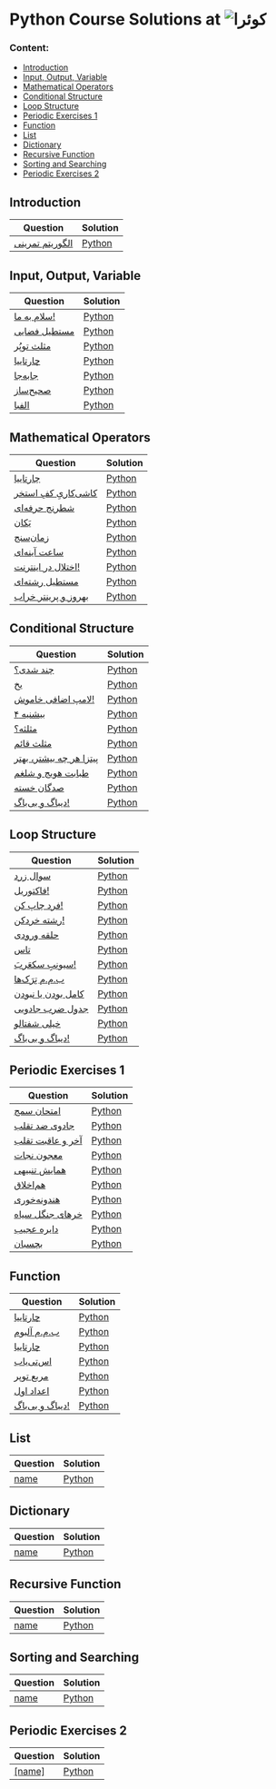 # Python Course Solutions at ![کوئرا](https://user-images.githubusercontent.com/49264993/137637114-e0687e95-08eb-4181-98b0-56fe515f6bc7.png)
### Content:
  - [Introduction](#introduction)
  - [Input, Output, Variable](#input-output-variable)
  - [Mathematical Operators](#mathematical-operators)
  - [Conditional Structure](#conditional-structure)
  - [Loop Structure](#loop-structure)
  - [Periodic Exercises 1](#periodic-exercises-1)
  - [Function](#function)
  - [List](#list)
  - [Dictionary](#dictionary)
  - [Recursive Function](#recursive-function)
  - [Sorting and Searching](#sorting-and-searching)
  - [Periodic Exercises 2](#periodic-exercises-2)


## Introduction
Question | Solution
 --- | ---
[الگوریتم تمرینی](https://quera.org/college/12547/chapter/46820/lesson/159445/) | [Python](#) |
 
## Input, Output, Variable
Question | Solution
 --- | ---
[سلام به ما!](<https://quera.org/college/12547/chapter/46821/lesson/158717/>) | [Python](#) |
[مستطیل فضایی](<https://quera.org/college/12547/chapter/46821/lesson/158719/>) | [Python](#) |
[مثلث توپُر](<https://quera.org/college/12547/chapter/46821/lesson/158720/>) | [Python](#) |
[چارتاییا](<https://quera.org/college/12547/chapter/46821/lesson/159157/>) | [Python](#) |
[جابه‌جا](<https://quera.org/college/12547/chapter/46821/lesson/163186/>) | [Python](#) |
[صحیح‌ساز](https://quera.org/college/12547/chapter/46821/lesson/159166/) | [Python](#) |
[الفبا](https://quera.org/college/12547/chapter/46821/lesson/179815/) | [Python](#) |

## Mathematical Operators
Question | Solution
 --- | ---
[چارتاییا](https://quera.org/college/12547/chapter/46822/lesson/162856/) | [Python](#) |
[کاشی‌کاریِ کفِ استخر](<https://quera.org/college/12547/chapter/46822/lesson/162857/>) | [Python](#) |
[شطرنج حرفه‌ای](<https://quera.org/college/12547/chapter/46822/lesson/162858/>) | [Python](#) |
[یَکان](https://quera.org/college/12547/chapter/46822/lesson/159475/) | [Python](#) |
[زمان‌سنج](https://quera.org/college/12547/chapter/46822/lesson/159476/) | [Python](#) |
[ساعت آینه‌ای](https://quera.org/college/12547/chapter/46822/lesson/162866/) | [Python](#) |
[اختلال در اینترنت!](<https://quera.org/college/12547/chapter/46822/lesson/162869/>) | [Python](#) |
[مستطیل رشته‌ای](<https://quera.org/college/12547/chapter/46822/lesson/159477/>) | [Python](#) |
[بهروز و پرینتر خراب](https://quera.org/college/12547/chapter/46822/lesson/162868/) | [Python](#) |

## Conditional Structure
Question | Solution
--- | ---
[چند شدی؟](https://quera.org/college/12547/chapter/46823/lesson/159616/) | [Python](#) |
[یخ](https://quera.org/college/12547/chapter/46823/lesson/162871/) | [Python](#) |
[لامپ اضافی خاموش!](https://quera.org/college/12547/chapter/46823/lesson/159615/) | [Python](#) |
[بیشنیه ۴](https://quera.org/college/12547/chapter/46823/lesson/162889/) | [Python](#) |
[مثلثه؟](https://quera.org/college/12547/chapter/46823/lesson/159769/) | [Python](#) |
[مثلث قائم](https://quera.org/college/12547/chapter/46823/lesson/159770/) | [Python](#) |
[پیتزا هر چه بیشتر، بهتر](https://quera.org/college/12547/chapter/46823/lesson/162886/) | [Python](#) |
[طبابت هویج و شلغم](https://quera.org/college/12547/chapter/46823/lesson/162882/) | [Python](#) |
[صدگان خسته](https://quera.org/college/12547/chapter/46823/lesson/162887/) | [Python](#) |
[دیباگ و بی‌باگ!](https://quera.org/college/12547/chapter/46823/lesson/159498/) | [Python](#) |

## Loop Structure
Question | Solution
 --- | ---
[سوال زرد](https://quera.org/college/12547/chapter/46824/lesson/162314/) | [Python](#) |
[فاکتوریل!](https://quera.org/college/12547/chapter/46824/lesson/162316/) | [Python](#) |
[فرد چاپ کن!](https://quera.org/college/12547/chapter/46824/lesson/162317/) | [Python](#) |
[رشته‌ خردکن!](https://quera.org/college/12547/chapter/46824/lesson/162318/) | [Python](#) |
[حلقه ورودی](https://quera.org/college/12547/chapter/46824/lesson/162320/) | [Python](#) |
[تاس](https://quera.org/college/12547/chapter/46824/lesson/164334/) | [Python](#) |
[سیونِبِ سکعَربَ!](https://quera.org/college/12547/chapter/46824/lesson/162400/) | [Python](#) |
[ب.م.م تِرَک‌ها](https://quera.org/college/12547/chapter/46824/lesson/165078/) | [Python](#) |
[کامل بودن یا نبودن](https://quera.org/college/12547/chapter/46824/lesson/164111/) | [Python](#) |
[جدول ضرب جادویی](https://quera.org/college/12547/chapter/46824/lesson/162403/) | [Python](#) |
[خیلی شفتالو](https://quera.org/college/12547/chapter/46824/lesson/164318/) | [Python](#) |
[دیباگ و بی‌باگ!](https://quera.org/college/12547/chapter/46824/lesson/162395/) | [Python](#) |

## Periodic Exercises 1
Question | Solution
 --- | ---
[امتحان سمج](https://quera.org/college/12547/chapter/46829/lesson/167595/) | [Python](#) |
[جادوی ضد تقلب](https://quera.org/college/12547/chapter/46829/lesson/167596/) | [Python](#) |
[آخر و عاقبت تقلب](https://quera.org/college/12547/chapter/46829/lesson/167597/) | [Python](#) |
[معجون نجات](https://quera.org/college/12547/chapter/46829/lesson/167598/) | [Python](#) |
[همایش تنبیهی](https://quera.org/college/12547/chapter/46829/lesson/167599/) | [Python](#) |
[هم‌اخلاق](https://quera.org/college/12547/chapter/46829/lesson/167602/) | [Python](#) |
[هندونه‌خوری](https://quera.org/college/12547/chapter/46829/lesson/167603/) | [Python](#) |
[خرهای جنگل سیاه](https://quera.org/college/12547/chapter/46829/lesson/167604/) | [Python](#) |
[دایره عجیب](https://quera.org/college/12547/chapter/46829/lesson/167605/) | [Python](#) |
[بچسبان](https://quera.org/college/12547/chapter/46829/lesson/167607/) | [Python](#) |



## Function
Question | Solution
 --- | ---
[چارتاییا](https://quera.org/college/12547/chapter/46825/lesson/164170/) | [Python](#) |
[ب.م.م آلبوم](https://quera.org/college/12547/chapter/46825/lesson/165079/) | [Python](#) |
[چارتاییا](https://quera.org/college/12547/chapter/46825/lesson/164175/) | [Python](#) |
[اس‌تی‌یاب](https://quera.org/college/12547/chapter/46825/lesson/164179/) | [Python](#) |
[مربع توپر](https://quera.org/college/12547/chapter/46825/lesson/164180/) | [Python](#) |
[اعداد اول](https://quera.org/college/12547/chapter/46825/lesson/165070/) | [Python](#) |
[دیباگ و بی‌باگ!](https://quera.org/college/12547/chapter/46825/lesson/164182/) | [Python](#) |


## List
Question | Solution
 --- | ---
[name](#) | [Python](#) |

## Dictionary
Question | Solution
 --- | ---
[name](#) | [Python](#) |

## Recursive Function
Question | Solution
 --- | ---
[name](#) | [Python](#) |

## Sorting and Searching
Question | Solution
 --- | ---
[name](#) | [Python](#) |

## Periodic Exercises 2
Question | Solution
 --- | ---
[[name]](#) | [Python](#) |

